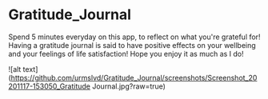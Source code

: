 # Gratitude_Journal
Spend 5 minutes everyday on this app, to reflect on what you're grateful for! 
Having a gratitude journal is said to have positive effects on your wellbeing and your feelings of life satisfaction! 
Hope you enjoy it as much as I do!

![alt text](https://github.com/urmslvd/Gratitude_Journal/screenshots/Screenshot_20201117-153050_Gratitude Journal.jpg?raw=true)

